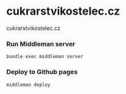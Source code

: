 # cukrarstvikostelec.cz
cukrarstvikostelec.cz

### Run Middleman server
`bundle exec middleman server`

### Deploy to Github pages
`middleman deploy`
